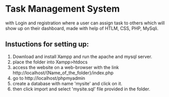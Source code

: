# Task Management System 
with Login and registration where a user can assign task to others which will show up on their dashboard, made with help of HTLM, CSS, PHP, MySqli.


## Instuctions for setting up:
1. Download and install Xampp and run the apache and mysql server.
2. place the folder into Xampp>htdocs
3. access the website on a web-browser with the link http://localhost/{Name_of_the_folder}/index.php
4. go to http://localhost/phpmyadmin
5. create a database with name 'mysite' and click on it.
6. then click import and select 'mysite.sql' file provided in the folder.
